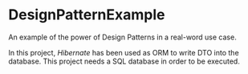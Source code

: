 # DesignPatternExample
An example of the power of Design Patterns in a real-word use case.

In this project, *Hibernate* has been used as ORM to write DTO into the database. This project needs a SQL database in order to be executed.
